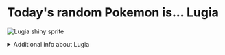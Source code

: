 # Today's random Pokemon is... Lugia

![Lugia shiny sprite](https://raw.githubusercontent.com/PokeAPI/sprites/master/sprites/pokemon/shiny/249.png)

<details>
<summary>Additional info about Lugia</summary>

| srpite type | image |
|------|------|
| back_default | ![Lugia back_default sprite](https://raw.githubusercontent.com/PokeAPI/sprites/master/sprites/pokemon/back/249.png) |
| back_shiny | ![Lugia back_shiny sprite](https://raw.githubusercontent.com/PokeAPI/sprites/master/sprites/pokemon/back/shiny/249.png) |
| front_default | ![Lugia front_default sprite](https://raw.githubusercontent.com/PokeAPI/sprites/master/sprites/pokemon/249.png) | </details>